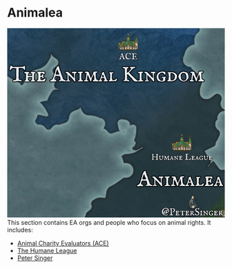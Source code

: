 # Animalea

![Map of Rationality](../../images/wiki/maps/map_animalea.png)
This section contains EA orgs and people who focus on animal rights. It includes:
- [Animal Charity Evaluators (ACE)]()
- [The Humane League](Humane%20League.md)
- [Peter Singer](@petersinger.md)